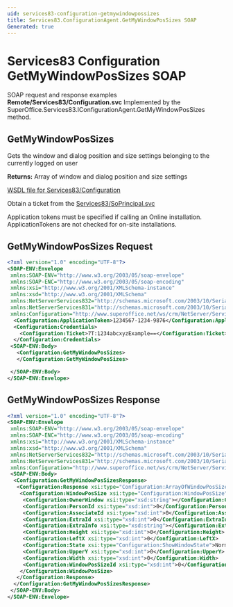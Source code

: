 ```yaml
---
uid: services83-configuration-getmywindowpossizes
title: Services83.ConfigurationAgent.GetMyWindowPosSizes SOAP
Generated: true
---
```


# Services83 Configuration GetMyWindowPosSizes SOAP

SOAP request and response examples **Remote/Services83/Configuration.svc**
Implemented by the <see cref="M:SuperOffice.Services83.IConfigurationAgent.GetMyWindowPosSizes">SuperOffice.Services83.IConfigurationAgent.GetMyWindowPosSizes</see> method.

## GetMyWindowPosSizes

Gets the window and dialog position and size settings belonging to the currently logged on user


**Returns:** Array of window and dialog position and size settings


[WSDL file for Services83/Configuration](../Services83-Configuration.md)

Obtain a ticket from the [Services83/SoPrincipal.svc](../SoPrincipal/index.md)

Application tokens must be specified if calling an Online installation. ApplicationTokens are not checked for on-site installations.

## GetMyWindowPosSizes Request

```xml
<?xml version="1.0" encoding="UTF-8"?>
<SOAP-ENV:Envelope
 xmlns:SOAP-ENV="http://www.w3.org/2003/05/soap-envelope"
 xmlns:SOAP-ENC="http://www.w3.org/2003/05/soap-encoding"
 xmlns:xsi="http://www.w3.org/2001/XMLSchema-instance"
 xmlns:xsd="http://www.w3.org/2001/XMLSchema"
 xmlns:NetServerServices832="http://schemas.microsoft.com/2003/10/Serialization/Arrays"
 xmlns:NetServerServices831="http://schemas.microsoft.com/2003/10/Serialization/"
 xmlns:Configuration="http://www.superoffice.net/ws/crm/NetServer/Services83">
  <Configuration:ApplicationToken>1234567-1234-9876</Configuration:ApplicationToken>
  <Configuration:Credentials>
    <Configuration:Ticket>7T:1234abcxyzExample==</Configuration:Ticket>
  </Configuration:Credentials>
 <SOAP-ENV:Body>
   <Configuration:GetMyWindowPosSizes>
   </Configuration:GetMyWindowPosSizes>

 </SOAP-ENV:Body>
</SOAP-ENV:Envelope>

```


## GetMyWindowPosSizes Response

```xml
<?xml version="1.0" encoding="UTF-8"?>
<SOAP-ENV:Envelope
 xmlns:SOAP-ENV="http://www.w3.org/2003/05/soap-envelope"
 xmlns:SOAP-ENC="http://www.w3.org/2003/05/soap-encoding"
 xmlns:xsi="http://www.w3.org/2001/XMLSchema-instance"
 xmlns:xsd="http://www.w3.org/2001/XMLSchema"
 xmlns:NetServerServices832="http://schemas.microsoft.com/2003/10/Serialization/Arrays"
 xmlns:NetServerServices831="http://schemas.microsoft.com/2003/10/Serialization/"
 xmlns:Configuration="http://www.superoffice.net/ws/crm/NetServer/Services83">
 <SOAP-ENV:Body>
  <Configuration:GetMyWindowPosSizesResponse>
   <Configuration:Response xsi:type="Configuration:ArrayOfWindowPosSize">
    <Configuration:WindowPosSize xsi:type="Configuration:WindowPosSize">
     <Configuration:OwnerWindow xsi:type="xsd:string"></Configuration:OwnerWindow>
     <Configuration:PersonId xsi:type="xsd:int">0</Configuration:PersonId>
     <Configuration:AssociateId xsi:type="xsd:int">0</Configuration:AssociateId>
     <Configuration:ExtraId xsi:type="xsd:int">0</Configuration:ExtraId>
     <Configuration:ExtraInfo xsi:type="xsd:string"></Configuration:ExtraInfo>
     <Configuration:Height xsi:type="xsd:int">0</Configuration:Height>
     <Configuration:LeftX xsi:type="xsd:int">0</Configuration:LeftX>
     <Configuration:State xsi:type="Configuration:ShowWindowState">Normal</Configuration:State>
     <Configuration:UpperY xsi:type="xsd:int">0</Configuration:UpperY>
     <Configuration:Width xsi:type="xsd:int">0</Configuration:Width>
     <Configuration:WindowPosSizeId xsi:type="xsd:int">0</Configuration:WindowPosSizeId>
    </Configuration:WindowPosSize>
   </Configuration:Response>
  </Configuration:GetMyWindowPosSizesResponse>
 </SOAP-ENV:Body>
</SOAP-ENV:Envelope>

```

